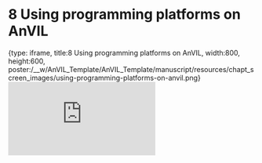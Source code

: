 # 8 Using programming platforms on AnVIL
 
{type: iframe, title:8 Using programming platforms on AnVIL, width:800, height:600, poster:/__w/AnVIL_Template/AnVIL_Template/manuscript/resources/chapt_screen_images/using-programming-platforms-on-anvil.png}
![](https://jhudatascience.org/AnVIL_Template/using-programming-platforms-on-anvil.html)
 

 
